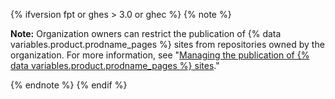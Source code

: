 {% ifversion fpt or ghes > 3.0 or ghec %}
{% note %}

**Note:** Organization owners can restrict the publication of {% data variables.product.prodname_pages %} sites from repositories owned by the organization. For more information, see "[Managing the publication of {% data variables.product.prodname_pages %} sites](/organizations/managing-organization-settings/managing-the-publication-of-github-pages-sites-for-your-organization)."

{% endnote %}
{% endif %}
